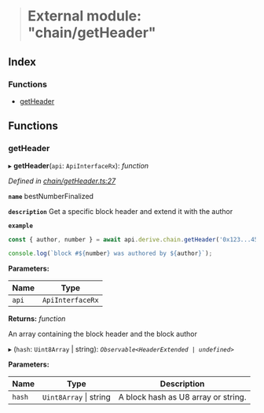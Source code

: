 > # External module: "chain/getHeader"

## Index

### Functions

* [getHeader](_chain_getheader_.md#getheader)

## Functions

###  getHeader

▸ **getHeader**(`api`: `ApiInterfaceRx`): *function*

*Defined in [chain/getHeader.ts:27](https://github.com/polkadot-js/api/blob/a9c752a/packages/api-derive/src/chain/getHeader.ts#L27)*

**`name`** bestNumberFinalized

**`description`** Get a specific block header and extend it with the author

**`example`** 
<BR>

```javascript
const { author, number } = await api.derive.chain.getHeader('0x123...456');

console.log(`block #${number} was authored by ${author}`);
```

**Parameters:**

Name | Type |
------ | ------ |
`api` | `ApiInterfaceRx` |

**Returns:** *function*

An array containing the block header and the block author

▸ (`hash`: `Uint8Array` | string): *`Observable<HeaderExtended | undefined>`*

**Parameters:**

Name | Type | Description |
------ | ------ | ------ |
`hash` | `Uint8Array` \| string | A block hash as U8 array or string. |
